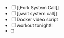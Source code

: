 
- [ ] [[Fork System Call]] 
- [ ] [[wait system call]]
- [ ] Docker video script
- [ ] workout tonight!!
- [ ] 
